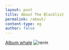 ```yaml
---
layout: post
title: About The Blacklist
permalink: /about/
content-type: eg
author: false
---
```


[Album whale](https://albumwhale.com/dongato/all-time-low)
![rerm](https://i.postimg.cc/wjZgM2CH/terminal-blank.gif)